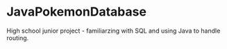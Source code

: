 # JavaPokemonDatabase

High school junior project - familiarzing with SQL and using Java to handle routing.

